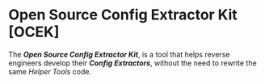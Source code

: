 # Open Source Config Extractor Kit [OCEK]

The ***Open Source Config Extractor Kit***, is a tool that helps reverse engineers develop their ***Config Extractors***, without the need to rewrite the same *Helper Tools* code.
